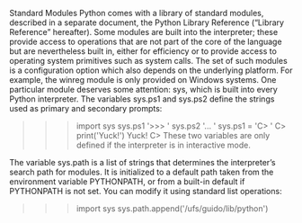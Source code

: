 Standard Modules
Python comes with a library of standard modules, described in a separate document, the Python Library Reference (“Library Reference” hereafter). Some modules are built into the interpreter; these provide access to operations that are not part of the core of the language but are nevertheless built in, either for efficiency or to provide access to operating system primitives such as system calls. The set of such modules is a configuration option which also depends on the underlying platform. For example, the winreg module is only provided on Windows systems. One particular module deserves some attention: sys, which is built into every Python interpreter. The variables sys.ps1 and sys.ps2 define the strings used as primary and secondary prompts:


[image test]:https://www.google.ca/imgres?imgurl=http://wp.patheos.com.s3.amazonaws.com/blogs/faithwalkers/files/2013/03/bigstock-Test-word-on-white-keyboard-27134336.jpg&imgrefurl=http://www.patheos.com/blogs/faithwalkers/2013/03/learn-how-to-pass-the-faith-test/&h=332&w=500&tbnid=zigCYVW_1WdNkM:&docid=qW7zlZLnlURcWM&ei=_-XFVs2VDob7jgSJj4jIDg&tbm=isch&ved=0ahUKEwiNkeeF04HLAhWGvYMKHYkHAukQMwgxKAAwAA


>>> import sys
>>> sys.ps1
'>>> '
>>> sys.ps2
'... '
>>> sys.ps1 = 'C> '
C> print('Yuck!')
Yuck!
C>
These two variables are only defined if the interpreter is in interactive mode.

The variable sys.path is a list of strings that determines the interpreter’s search path for modules. It is initialized to a default path taken from the environment variable PYTHONPATH, or from a built-in default if PYTHONPATH is not set. You can modify it using standard list operations:

>>> import sys
>>> sys.path.append('/ufs/guido/lib/python')
